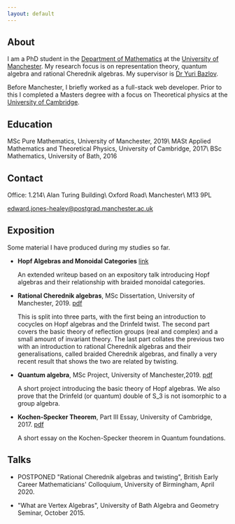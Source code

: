 ```yaml
---
layout: default
---
```


## About

I am a PhD student in the [Department of Mathematics](https://www.maths.manchester.ac.uk/) at the [University of Manchester](https://www.manchester.ac.uk/). My research focus is on representation theory, quantum algebra and rational Cherednik algebras. My supervisor is [Dr Yuri Bazlov](https://bazlov.uk/home/index.html).

Before Manchester, I briefly worked as a full-stack web developer. Prior to this I completed a Masters degree with a focus on Theoretical physics at the [University of Cambridge](https://www.cam.ac.uk/).

## Education

MSc Pure Mathematics, University of Manchester, 2019\\
MASt Applied Mathematics and Theoretical Physics, University of Cambridge, 2017\\
BSc Mathematics, University of Bath, 2016

## Contact

Office: 1.214\\
Alan Turing Building\\
Oxford Road\\
Manchester\\
M13 9PL

[edward.jones-healey@postgrad.manchester.ac.uk](mailto:edward.jones-healey@postgrad.manchester.ac.uk)

## Exposition

Some material I have produced during my studies so far. <!--Some are based on lecture notes from courses I have taken, but the notes here are heavily edited, so any mistakes are likely my own. Feel free to email if typos/mistakes are found.-->

* **Hopf Algebras and Monoidal Categories** [link](./talk_bin/index.html)

    An extended writeup based on an expository talk introducing Hopf algebras and their relationship with braided monoidal categories.

* **Rational Cherednik algebras**, MSc Dissertation, University of Manchester, 2019. [pdf](./assets/files/rational_cherednik_algebras.pdf)

    This is split into three parts, with the first being an introduction to cocycles on Hopf algebras and the Drinfeld twist. The second part covers the basic theory of reflection groups (real and complex) and a small amount of invariant theory. The last part collates the previous two with an introduction to rational Cherednik algebras and their generalisations, called braided Cherednik algebras, and finally a very recent result that shows the two are related by twisting.

* **Quantum algebra**, MSc Project, University of Manchester,2019. [pdf](./assets/files/msc_draft.pdf)

    A short project introducing the basic theory of Hopf algebras. We also prove that the Drinfeld (or quantum) double of S_3 is not isomorphic to a group algebra.

* **Kochen-Specker Theorem**, Part III Essay, University of Cambridge, 2017. [pdf](./assets/files/kochen_specker.pdf)

    A short essay on the Kochen-Specker theorem in Quantum foundations.

<!--* Lie Algebras [pdf](./assets/files/lie_algebras.pdf)

    Based on the lecture course given by Professor Alexander Premet at Manchester in 2019.

* Analysis, Random Walks and Groups [pdf](./assets/files/random_walk_other.pdf)

    Based on the lecture course given by Dr Tuomas Sahlsten at Manchester in 2019. Original notes can be found here: [link](https://personalpages.manchester.ac.uk/staff/tuomas.sahlsten/courses/arg_2019/default.htm).
-->

## Talks

* POSTPONED "Rational Cherednik algebras and twisting", British Early Career Mathematicians' Colloquium, University of Birmingham, April 2020.

* "What are Vertex Algebras", University of Bath Algebra and Geometry Seminar, October 2015.


<!---Text can be **bold**, _italic_, or ~~strikethrough~~.

[Link to another page](./another-page.html).

There should be whitespace between paragraphs.

There should be whitespace between paragraphs. We recommend including a README, or a file with information about your project.

# Header 1

This is a normal paragraph following a header. GitHub is a code hosting platform for version control and collaboration. It lets you and others work together on projects from anywhere.

## Header 2

> This is a blockquote following a header.
>
> When something is important enough, you do it even if the odds are not in your favor.

### Header 3

```js
// Javascript code with syntax highlighting.
var fun = function lang(l) {
  dateformat.i18n = require('./lang/' + l)
  return true;
}
```

```ruby
# Ruby code with syntax highlighting
GitHubPages::Dependencies.gems.each do |gem, version|
  s.add_dependency(gem, "= #{version}")
end
```

#### Header 4

*   This is an unordered list following a header.
*   This is an unordered list following a header.
*   This is an unordered list following a header.

##### Header 5

1.  This is an ordered list following a header.
2.  This is an ordered list following a header.
3.  This is an ordered list following a header.

###### Header 6

| head1        | head two          | three |
|:-------------|:------------------|:------|
| ok           | good swedish fish | nice  |
| out of stock | good and plenty   | nice  |
| ok           | good `oreos`      | hmm   |
| ok           | good `zoute` drop | yumm  |

### There's a horizontal rule below this.

* * *

### Here is an unordered list:

*   Item foo
*   Item bar
*   Item baz
*   Item zip

### And an ordered list:

1.  Item one
1.  Item two
1.  Item three
1.  Item four

### And a nested list:

- level 1 item
  - level 2 item
  - level 2 item
    - level 3 item
    - level 3 item
- level 1 item
  - level 2 item
  - level 2 item
  - level 2 item
- level 1 item
  - level 2 item
  - level 2 item
- level 1 item

### Small image

![Octocat](https://github.githubassets.com/images/icons/emoji/octocat.png)

### Large image

![Branching](https://guides.github.com/activities/hello-world/branching.png)


### Definition lists can be used with HTML syntax.

<dl>
<dt>Name</dt>
<dd>Godzilla</dd>
<dt>Born</dt>
<dd>1952</dd>
<dt>Birthplace</dt>
<dd>Japan</dd>
<dt>Color</dt>
<dd>Green</dd>
</dl>

```
Long, single-line code blocks should not wrap. They should horizontally scroll if they are too long. This line should be long enough to demonstrate this.
```

```
The final element.
```

-->